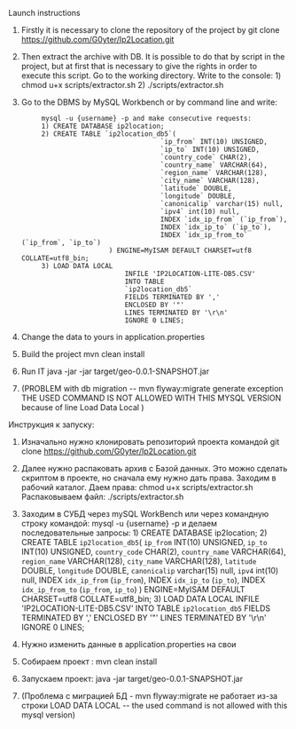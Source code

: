 Launch instructions
1) Firstly it is necessary to clone the repository of the project by
    git clone https://github.com/G0yter/Ip2Location.git
2) Then extract the archive with DB. It is possible to do that by script in the project, but at first that is necessary to give the rights in order to execute this script.
        Go to the working directory. Write to the console:
            1) chmod u+x scripts/extractor.sh
            2) ./scripts/extractor.sh            
3) Go to the DBMS by MySQL Workbench or by command line and write:

            mysql -u {username} -p and make consecutive requests:
            1) CREATE DATABASE ip2location;
            2) CREATE TABLE `ip2location_db5`(
                                          `ip_from` INT(10) UNSIGNED,
                                          `ip_to` INT(10) UNSIGNED,
                                          `country_code` CHAR(2),
                                          `country_name` VARCHAR(64),
                                          `region_name` VARCHAR(128),
                                          `city_name` VARCHAR(128),
                                          `latitude` DOUBLE,
                                          `longitude` DOUBLE,
                                          `canonicalip` varchar(15) null,
                                          `ipv4` int(10) null, 
                                          INDEX `idx_ip_from` (`ip_from`),
                                          INDEX `idx_ip_to` (`ip_to`),
                                          INDEX `idx_ip_from_to` (`ip_from`, `ip_to`)
                             ) ENGINE=MyISAM DEFAULT CHARSET=utf8 COLLATE=utf8_bin;
            3) LOAD DATA LOCAL
                                 INFILE 'IP2LOCATION-LITE-DB5.CSV'
                                 INTO TABLE
                                 `ip2location_db5`
                                 FIELDS TERMINATED BY ','
                                 ENCLOSED BY '"'
                                 LINES TERMINATED BY '\r\n'
                                 IGNORE 0 LINES;
4) Change the data to yours in application.properties
5) Build the project mvn clean install
6) Run IT java -jar -jar target/geo-0.0.1-SNAPSHOT.jar
7) (PROBLEM with db migration -- mvn flyway:migrate generate exception THE USED COMMAND IS NOT ALLOWED WITH THIS MYSQL VERSION because of line Load Data Local )

               


Инструкция к запуску:
1) Изначально нужно клонировать репозиторий проекта командой
    git clone https://github.com/G0yter/Ip2Location.git
2) Далее нужно распаковать архив с Базой данных. Это можно сделать скриптом в проекте, но сначала ему нужно дать права.
    Заходим в рабочий каталог. Даем права: 
            chmod u+x scripts/extractor.sh
                               Распаковываем файл:
            ./scripts/extractor.sh
3) Заходим в СУБД через mySQL WorkBench или через командную строку командой:
            mysql -u {username} -p и делаем последовательные запросы:
            1) CREATE DATABASE ip2location;
            2) CREATE TABLE `ip2location_db5`(
                                                 `ip_from` INT(10) UNSIGNED,
                                                 `ip_to` INT(10) UNSIGNED,
                                                 `country_code` CHAR(2),
                                                 `country_name` VARCHAR(64),
                                                 `region_name` VARCHAR(128),
                                                 `city_name` VARCHAR(128),
                                                 `latitude` DOUBLE,
                                                 `longitude` DOUBLE,
                                                 `canonicalip` varchar(15) null,
                                                 `ipv4` int(10) null, 
                                                 INDEX `idx_ip_from` (`ip_from`),
                                                 INDEX `idx_ip_to` (`ip_to`),
                                                 INDEX `idx_ip_from_to` (`ip_from`, `ip_to`)
               ) ENGINE=MyISAM DEFAULT CHARSET=utf8 COLLATE=utf8_bin;
            3) LOAD DATA LOCAL
                   INFILE 'IP2LOCATION-LITE-DB5.CSV'
                   INTO TABLE
                   `ip2location_db5`
                   FIELDS TERMINATED BY ','
                   ENCLOSED BY '"'
                   LINES TERMINATED BY '\r\n'
                   IGNORE 0 LINES;
 
4) Нужно изменить данные в application.properties на свои               
5) Собираем проект : mvn clean install
6) Запускаем проект: java -jar target/geo-0.0.1-SNAPSHOT.jar

7) (Проблема с миграцией БД - mvn flyway:migrate не работает из-за строки LOAD DATA LOCAL -- the used command is not allowed with this mysql version)                  
